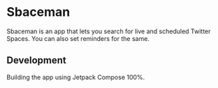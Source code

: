 # Sbaceman
Sbaceman is an app that lets you search for live and scheduled Twitter Spaces. You can also set reminders for the same.

## Development

Building the app using Jetpack Compose 100%. 
